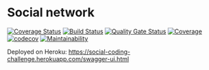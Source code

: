 # Social network

[![Coverage Status](https://coveralls.io/repos/github/anyulled/social-network/badge.svg?branch=master)](https://coveralls.io/github/anyulled/social-network?branch=master)
[![Build Status](https://travis-ci.org/anyulled/social-network.svg?branch=master)](https://travis-ci.org/anyulled/social-network)
[![Quality Gate Status](https://sonarcloud.io/api/project_badges/measure?project=social-network&metric=alert_status)](https://sonarcloud.io/dashboard?id=social-network)
[![Coverage](https://sonarcloud.io/api/project_badges/measure?project=social-network&metric=coverage)](https://sonarcloud.io/dashboard?id=social-network)
[![codecov](https://codecov.io/gh/anyulled/social-network/branch/master/graph/badge.svg)](https://codecov.io/gh/anyulled/social-network)
[![Maintainability](https://api.codeclimate.com/v1/badges/e083ee07b21dabc37e03/maintainability)](https://codeclimate.com/github/anyulled/social-network/maintainability)

Deployed on Heroku: https://social-coding-challenge.herokuapp.com/swagger-ui.html
